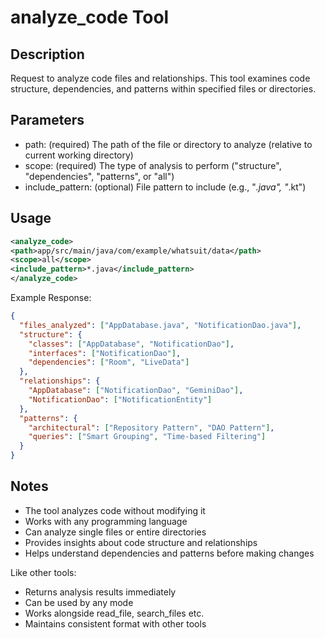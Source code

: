 # analyze_code Tool

## Description
Request to analyze code files and relationships. This tool examines code structure, dependencies, and patterns within specified files or directories.

## Parameters
- path: (required) The path of the file or directory to analyze (relative to current working directory)
- scope: (required) The type of analysis to perform ("structure", "dependencies", "patterns", or "all")
- include_pattern: (optional) File pattern to include (e.g., "*.java", "*.kt")

## Usage
```xml
<analyze_code>
<path>app/src/main/java/com/example/whatsuit/data</path>
<scope>all</scope>
<include_pattern>*.java</include_pattern>
</analyze_code>
```

Example Response:
```json
{
  "files_analyzed": ["AppDatabase.java", "NotificationDao.java"],
  "structure": {
    "classes": ["AppDatabase", "NotificationDao"],
    "interfaces": ["NotificationDao"],
    "dependencies": ["Room", "LiveData"]
  },
  "relationships": {
    "AppDatabase": ["NotificationDao", "GeminiDao"],
    "NotificationDao": ["NotificationEntity"]
  },
  "patterns": {
    "architectural": ["Repository Pattern", "DAO Pattern"],
    "queries": ["Smart Grouping", "Time-based Filtering"]
  }
}
```

## Notes
- The tool analyzes code without modifying it
- Works with any programming language
- Can analyze single files or entire directories
- Provides insights about code structure and relationships
- Helps understand dependencies and patterns before making changes

Like other tools:
- Returns analysis results immediately
- Can be used by any mode
- Works alongside read_file, search_files etc.
- Maintains consistent format with other tools